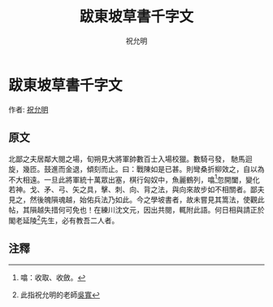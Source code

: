 ﻿---
title: '跋東坡草書千字文'
author: '祝允明'
tags: ['小品文']
---

# 跋東坡草書千字文
作者: [祝允明](https://zh.wikipedia.org/zh-tw/%E7%A5%9D%E5%85%81%E6%98%8E)

## 原文
北鄙之夫居鄰大閱之場，旬朔見大將軍帥數百士入場校獵。數騎弓發， 馳馬迴旋，幾匝。鼓進而金退，傾刻而止。曰：戰陳如是已甚。則彎桑折柳效之，自以為不大相遠。一旦此將軍統十萬眾出塞，棋行匈奴中，魚麗鶴列，噏[^1]忽開闔，變化若神。戈、矛、弓、矢之具，擊、刺、向、背之法，與向來故步如不相關者。鄙夫見之，然後魄隕魂越，始佑兵法乃如此。今之學坡書者，故未嘗見其篙法，使觀此帖，其隕越失措何可免也！在練川沈文元，因出共閱，輒附此語。何日相與請正於閣老延陵[^2]先生，必有教吾二人者。

## 注釋
[^1]: 噏：收取、收斂。
[^2]: 此指祝允明的老師[吳寬](https://zh.wikipedia.org/zh-tw/%E5%90%B3%E5%AF%AC)
